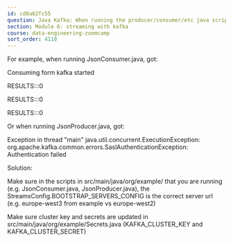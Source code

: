 ```yaml
---
id: cd8a62fc55
question: Java Kafka: When running the producer/consumer/etc java scripts, no results retrieved or no message sent
section: Module 6: streaming with kafka
course: data-engineering-zoomcamp
sort_order: 4110
---
```


For example, when running JsonConsumer.java, got:

Consuming form kafka started

RESULTS:::0

RESULTS:::0

RESULTS:::0

Or when running JsonProducer.java, got:

Exception in thread "main" java.util.concurrent.ExecutionException: org.apache.kafka.common.errors.SaslAuthenticationException: Authentication failed

Solution:

Make sure in the scripts in src/main/java/org/example/ that you are running (e.g. JsonConsumer.java, JsonProducer.java), the StreamsConfig.BOOTSTRAP_SERVERS_CONFIG is the correct server url (e.g. europe-west3 from example vs europe-west2)

Make sure cluster key and secrets are updated in src/main/java/org/example/Secrets.java (KAFKA_CLUSTER_KEY and KAFKA_CLUSTER_SECRET)

